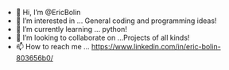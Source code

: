 - 👋 Hi, I’m @EricBolin
- 👀 I’m interested in ... General coding and programming ideas!
- 🌱 I’m currently learning ... python!
- 💞️ I’m looking to collaborate on ...Projects of all kinds!
- 📫 How to reach me ... https://www.linkedin.com/in/eric-bolin-803656b0/

<!---
EricBolin/EricBolin is a ✨ special ✨ repository because its `README.md` (this file) appears on your GitHub profile.
You can click the Preview link to take a look at your changes.
--->
